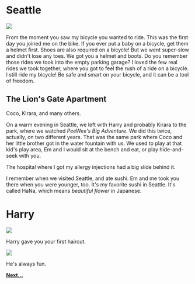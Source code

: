 # Seattle

![](img/chloebiker.jpg)

From the moment you saw my bicycle you wanted to ride. This was the first day you joined me on the bike. If you ever put a baby on a bicycle, get them a helmet first. Shoes are also required on a bicycle! But we went super-slow and didn't lose any toes. We got you a helmet and boots. Do you remember those rides we took into the empty parking garage? I loved the few real rides we took together, where you got to feel the rush of a ride on a bicycle. I still ride my bicycle! Be safe and smart on your bicycle, and it can be a tool of freedom. 

## The Lion's Gate Apartment

Coco, Kirara, and many others.

On a warm evening in Seattle, we left with Harry and probably Kirara to the park, where we watched *PeeWee's Big Adventure*. We did this twice, actually, on two different years. That was the same park where Coco and her little brother got in the water fountain with us. We used to play at that kid's play area, Em and I would sit at the bench and eat, or play hide-and-seek with you.

The hospital where I got my allergy injections had a big slide behind it.

I remember when we visited Seattle, and ate sushi. Em and me took you there when you were younger, too. It's my favorite sushi in Seattle. It's called HaNa, which means *beautiful flower* in Japanese.

# Harry
 
![](img/harry_cut.gif)

Harry gave you your first haircut.  

![](img/yellin.gif)

He's always fun.

**[Next...](five.html)**

<br>